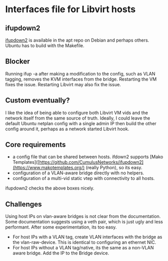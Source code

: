 # Interfaces file for Libvirt hosts

## ifupdown2
[ifupdown2](https://github.com/CumulusNetworks/ifupdown2) is available in the apt repo on Debian and perhaps others. Ubuntu has to build with the Makefile.

## Blocker
Running ifup -a after making a modification to the config, such as VLAN tagging, removes the KVM interfaces from the bridge. Restarting the VM fixes the issue. Restarting Libvirt may also fix the issue.

## Custom eventually?
I like the idea of being able to configure both Libvirt VM vids and the network itself from the same source of truth. Ideally, I could leave the default Ubuntu netplan config with a single admin IP then build the other config around it, perhaps as a network started Libvirt hook.

## Core requirements
- a config file that can be shared between hosts. ifdown2 supports [Mako Templates]([https://github.com/CumulusNetworks/ifupdown2](https://www.makotemplates.org/) (really Python), so its easy.
- configuration of a VLAN-aware bridge directly with no helpers.
- configuration of a multi-vid static vtep with connectivity to all hosts.

ifupdown2 checks the above boxes nicely.

## Challenges
Using host IPs on vlan-aware bridges is not clear from the documentation. Some documentation suggests using a veth pair, which is just ugly and less performant. After some experimentation, its too easy.
- For host IPs with a VLAN tag, create VLAN interfaces with the bridge as the vlan-raw-device. This is identical to configuring an ethernet NIC.
- For host IPs without a VLAN tag/native, its the same as a non-VLAN aware bridge. Add the IP to the Bridge device.
